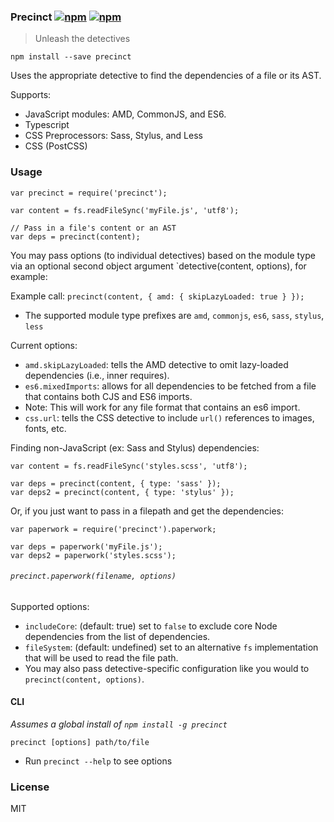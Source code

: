 ### Precinct [![npm](http://img.shields.io/npm/v/precinct.svg)](https://npmjs.org/package/precinct) [![npm](http://img.shields.io/npm/dm/precinct.svg)](https://npmjs.org/package/precinct)

> Unleash the detectives

`npm install --save precinct`

Uses the appropriate detective to find the dependencies of a file or its AST.

Supports:

-   JavaScript modules: AMD, CommonJS, and ES6.
-   Typescript
-   CSS Preprocessors: Sass, Stylus, and Less
-   CSS (PostCSS)

### Usage

    var precinct = require('precinct');

    var content = fs.readFileSync('myFile.js', 'utf8');

    // Pass in a file's content or an AST
    var deps = precinct(content);

You may pass options (to individual detectives) based on the module type via an optional second object argument \`detective(content, options), for example:

Example call: `precinct(content, { amd: { skipLazyLoaded: true } });`

-   The supported module type prefixes are `amd`, `commonjs`, `es6`, `sass`, `stylus`, `less`

Current options:

-   `amd.skipLazyLoaded`: tells the AMD detective to omit lazy-loaded dependencies (i.e., inner requires).
-   `es6.mixedImports`: allows for all dependencies to be fetched from a file that contains both CJS and ES6 imports.
-   Note: This will work for any file format that contains an es6 import.
-   `css.url`: tells the CSS detective to include `url()` references to images, fonts, etc.

Finding non-JavaScript (ex: Sass and Stylus) dependencies:

    var content = fs.readFileSync('styles.scss', 'utf8');

    var deps = precinct(content, { type: 'sass' });
    var deps2 = precinct(content, { type: 'stylus' });

Or, if you just want to pass in a filepath and get the dependencies:

    var paperwork = require('precinct').paperwork;

    var deps = paperwork('myFile.js');
    var deps2 = paperwork('styles.scss');

###### `precinct.paperwork(filename, options)`

Supported options:

-   `includeCore`: (default: true) set to `false` to exclude core Node dependencies from the list of dependencies.
-   `fileSystem`: (default: undefined) set to an alternative `fs` implementation that will be used to read the file path.
-   You may also pass detective-specific configuration like you would to `precinct(content, options)`.

#### CLI

*Assumes a global install of `npm install -g precinct`*

`precinct [options] path/to/file`

-   Run `precinct --help` to see options

### License

MIT
